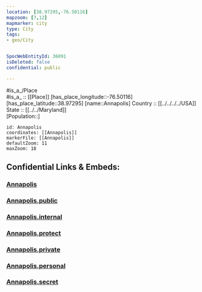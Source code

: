 ```yaml
---
location: [38.97295,-76.50116] 
mapzoom: [7,12] 
mapmarker: city 
type: City
tags:
- geo/City


SpocWebEntityId: 36091
isDeleted: false
confidential: public

---
```

#is_a_/Place  
#is_a_ :: [[Place]] 
[has_place_longitude::-76.50116] 
[has_place_latitude::38.97295] 
[name::Annapolis] 
Country :: [[../../../../USA]]  
State :: [[../../Maryland]]  
[Population::] 



```leaflet
id: Annapolis
coordinates: [[Annapolis]] 
markerFile: [[Annapolis]] 
defaultZoom: 11 
maxZoom: 18
```


## Confidential Links & Embeds: 

### [Annapolis](/_Standards/Earth/Continent/America~North/USA/USA~Eastern/Maryland/counties~Maryland/Anne_Arundel,County/cities~Anne_Arundel/Annapolis.md) 

### [Annapolis.public](/_public/Earth/Continent/America~North/USA/USA~Eastern/Maryland/counties~Maryland/Anne_Arundel,County/cities~Anne_Arundel/Annapolis.public.md) 

### [Annapolis.internal](/_internal/Earth/Continent/America~North/USA/USA~Eastern/Maryland/counties~Maryland/Anne_Arundel,County/cities~Anne_Arundel/Annapolis.internal.md) 

### [Annapolis.protect](/_protect/Earth/Continent/America~North/USA/USA~Eastern/Maryland/counties~Maryland/Anne_Arundel,County/cities~Anne_Arundel/Annapolis.protect.md) 

### [Annapolis.private](/_private/Earth/Continent/America~North/USA/USA~Eastern/Maryland/counties~Maryland/Anne_Arundel,County/cities~Anne_Arundel/Annapolis.private.md) 

### [Annapolis.personal](/_personal/Earth/Continent/America~North/USA/USA~Eastern/Maryland/counties~Maryland/Anne_Arundel,County/cities~Anne_Arundel/Annapolis.personal.md) 

### [Annapolis.secret](/_secret/Earth/Continent/America~North/USA/USA~Eastern/Maryland/counties~Maryland/Anne_Arundel,County/cities~Anne_Arundel/Annapolis.secret.md)

